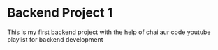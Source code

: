 # Backend Project 1

This is my first backend project with the help of chai aur code youtube playlist for backend development